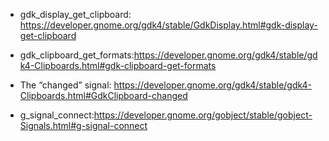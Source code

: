 - gdk_display_get_clipboard:
https://developer.gnome.org/gdk4/stable/GdkDisplay.html#gdk-display-get-clipboard

- gdk_clipboard_get_formats:https://developer.gnome.org/gdk4/stable/gdk4-Clipboards.html#gdk-clipboard-get-formats
- The “changed” signal:
https://developer.gnome.org/gdk4/stable/gdk4-Clipboards.html#GdkClipboard-changed
- g_signal_connect:https://developer.gnome.org/gobject/stable/gobject-Signals.html#g-signal-connect